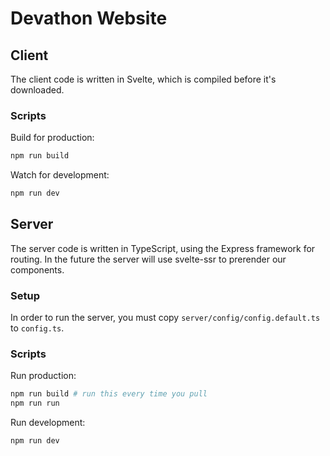 # Devathon Website

## Client

The client code is written in Svelte, which is compiled before it's downloaded.

### Scripts

Build for production:

```bash
npm run build
```

Watch for development:

```bash
npm run dev
```

## Server

The server code is written in TypeScript, using the Express framework for routing.
In the future the server will use svelte-ssr to prerender our components.

### Setup

In order to run the server, you must copy `server/config/config.default.ts` to `config.ts`.

### Scripts

Run production:

```bash
npm run build # run this every time you pull
npm run run
```

Run development:

```bash
npm run dev
```